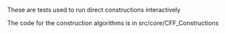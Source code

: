 These are tests used to run direct constructions interactively

The code for the construction algorithms is in src/core/CFF_Constructions